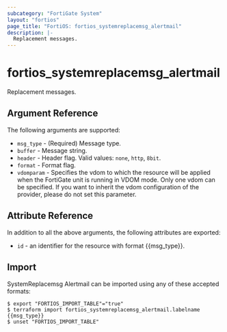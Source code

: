 ```yaml
---
subcategory: "FortiGate System"
layout: "fortios"
page_title: "FortiOS: fortios_systemreplacemsg_alertmail"
description: |-
  Replacement messages.
---
```


# fortios_systemreplacemsg_alertmail
Replacement messages.

## Argument Reference

The following arguments are supported:

* `msg_type` - (Required) Message type.
* `buffer` - Message string.
* `header` - Header flag. Valid values: `none`, `http`, `8bit`.
* `format` - Format flag.
* `vdomparam` - Specifies the vdom to which the resource will be applied when the FortiGate unit is running in VDOM mode. Only one vdom can be specified. If you want to inherit the vdom configuration of the provider, please do not set this parameter.


## Attribute Reference

In addition to all the above arguments, the following attributes are exported:
* `id` - an identifier for the resource with format {{msg_type}}.

## Import

SystemReplacemsg Alertmail can be imported using any of these accepted formats:
```
$ export "FORTIOS_IMPORT_TABLE"="true"
$ terraform import fortios_systemreplacemsg_alertmail.labelname {{msg_type}}
$ unset "FORTIOS_IMPORT_TABLE"
```
